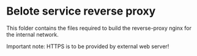 # Belote service reverse proxy

This folder contains the files required to build the reverse-proxy nginx for the internal network.

Important note:
HTTPS is to be provided by external web server!
